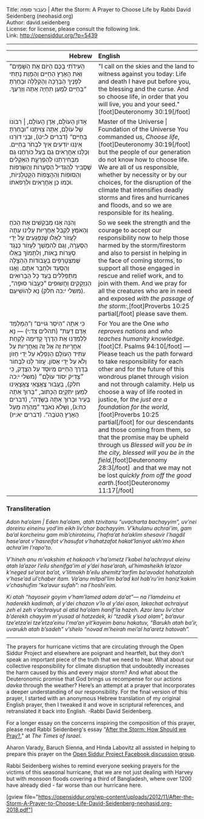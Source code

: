 <html>
<head></head>
<body>
Title: כעבור סופה | After the Storm: A Prayer to Choose Life by Rabbi David Seidenberg (neohasid.org)<br />
Author: david.seidenberg<br />
License: for license, please consult the following link.<br />
Link: <a href="http://opensiddur.org/?p=5439">http://opensiddur.org/?p=5439</a>
<p />
<hr />

<style type="text/css" media="all">.printfriendly {display: none!important;}</style>


<table style="margin-left: auto;margin-right: auto;" class="draggable">
<thead><tr><th id="x" style="text-align: right;">Hebrew</th><th style="text-align: left;">English</th></tr></thead>
<tbody>
<tr>
<td style="vertical-align:top;" width="46%">
<div class="hebrew" style="font-size: 1em;"><span lang="he">
”הַעִידֹתִי בָכֶם הַיּוֹם אֶת הַשָּׁמַיִם וְאֶת הָאָרֶץ 
הַחַיִּים וְהַמָּוֶת נָתַתִּי לְפָנֶיךָ הַבְּרָכָה וְהַקְּלָלָה 
וּבָחַרְתָּ בַּחַיִּים לְמַעַן תִּחְיֶה אַתָּה וְזַרְעֶךָ.‏“
</span></div></td>
 
<td style="vertical-align:top;" width="53%"><div class="english" style="font-size: 1em;">
"I call on the skies and the land to witness against you today: 
Life and death I have put before you, the blessing and the curse. 
And so choose life, in order that you will live, you and your seed."[foot]Deuteronomy 30:19[/foot]
</div></td></tr>


<tr><td style="vertical-align:top;" width="46%"><div class="liturgy"><span lang="he">
אָדוֹן הָעוֹלָם, אֶדֶן הָעוֹלָם, |  רִבּוֹנוֹ שֶׁל עוֹלָם, 
אַתָּה צִוִּיתָנוּ ”וּבָחַרְתָּ בַּחַיִּים“ <span class="citation">(דברים ל:יט)</span>,
וּבְנֵי דוֹרֵנוּ 
אֵינֵנּוּ יוֹדְעִים אֵיךְ לִבְחֹר בַּחַיִּים.
וְכֻלָּנוּ אַחֲרָאִים 
גַם בַּעַל כּוֹרְחֵנוּ גַם מִבְּחִירַתֵנוּ 
לְהַפְרַעַָת הַאַקְלִים 
שֶׁסָבִיר לְהַגְדִּיל הַסְּעָרוֹת וְהַשְּׂרֵפוֹת
וְהַסּוּפוֹת וְהַהֲצָפוֹת הַקָּטְלָנִיוֹת,
וּכְמוֹ כֵן אַחֲרָאִים וּלְרַפֹּאתוֹ.
</span></div></td>

 
<td style="vertical-align:top;" width="53%"><div class="english">
Master of the Universe | Foundation of the Universe
You commanded us, <em>Choose life</em>,[foot]Deuteronomy 30:19[/foot]
but the people of our generation 
do not know how to choose life.
We are all of us responsible, 
whether by necessity or by our choices,
for the disruption of the climate 
that intensifies deadly storms 
and fires and hurricanes and floods,
and so we are responsible for its healing.
</div></td></tr>


<tr><td style="vertical-align:top;" width="46%"><div class="liturgy"><span lang="he">
וְהִנֵּה אָנוּ מְבַקְּשִׁים אֶת הַכֹּחַ וְהָאֹמֶץ 
לְקַבֵּל אַחֲרָיוּת עָלֵינוּ עַתָּה
לַעֲזוֹר לְאֵלוּ שֶׁנִפְגָעִים עַל יְדֵי הַסְּעָרָה,
וְגַם לְהִמָשֵׁך לַעֲזוֹר
כְּנֶגֶד סְעָרוֹת בָּאוֹת,
וְלִתְּמוֹךְ בְּאֵלוּ שֶׁמִּצְטָרְפִים 
בַּעֲבוֹדוֹת הַהַצָּלָה וְהַסְעַד 
וּלְחַבֵּר אִתָּם.
וְאָנוּ מִתְּפַּלְּלִים בְּעַד כָּל הַבְּרוּאִים 
הַנִזְקָקִים וְחֲשׁוּפִים 
”כַּעֲבוֹר סוּפָה“, <span class="citation">(משלי י:כה חלק)</span>
נָא לְהוֹשִׁיעֵם.
</span></div></td>

 
<td style="vertical-align:top;" width="53%"><div class="english">
So we seek the strength and the courage
to accept our responsibility now
to help those harmed by the storm/firestorm
and also to persist in helping 
in the face of coming storms,
to support all those engaged 
in rescue and relief work, 
and to join with them.
And we pray for all the creatures 
who are in need and exposed 
<em>with the passage of the storm:</em>,[foot]Proverbs 10:25 partial[/foot]
please save them.
</div></td></tr>


<tr><td style="vertical-align:top;" width="46%"><div class="liturgy"><span lang="he">
כִּי אַתָּה ”הַיֹּסֵר גוֹיִים“ 
וְ”הַמְלַמֵּד אָדָם דַּעַת“ <span class="citation">(תהלים צד:י)</span> —
נָא לְלַמְּדֵנוּ אֶת הַדֶרֶךְ קָדִימָה 
לָקַחַת אַחֲרָיוּת זֶה אֶל זֶה
וְאַחֲרָיוּת עַל עַתִּיד הָעוֹלָם הַנִּפְלָא
עַל יְדֵי חָזוֹן וְלֹא עַל יְדֵי אָסוֹן.
עֲזוֹר לָנוּ לִבְחוֹר בְּדֶרֶךְ הַחַיִּים 
מְיוּסָד עַל הַצֶדֶק, כִּי ״צַדִּיק יְסוֹד עוֹלָם״ <span class="citation">(משלי י:כה חלק)</span>,
בַּעֲבוּר צֶאֱצָאֵי צֶאֱצָאֵינוּ 
לְמַעַן יִתְּקַיֵּם  הַכָּתוּב,
”בָּרוּךְ אַתָּה בָּעִיר 
וּבָרוּךְ אַתָּה בַּשָּׂדֶה“, <span class="citation">(דברים כח:ג)</span>,
וְשֶּׁלֹא נֹאבַד ”מְהֵרָה 
מֵעַל הָאָרֶץ הַטֹּבָה“. <span class="citation">(דברים יא:יז)</span>
</span></div></td>

 
<td style="vertical-align:top;" width="53%"><div class="english">
For You are the One <em>who reproves nations</em>
and <em>who teaches humanity knowledge.</em>[foot]Cf. Psalms 94:10[/foot]&nbsp;— 
Please teach us the path forward 
to take responsibility for each other 
and for the future of this wondrous planet
through vision and not through calamity.
Help us choose a way of life 
rooted in justice, for <em>the just are a foundation for the world</em>,[foot]Proverbs 10:25 partial[/foot]
for our descendants and those coming from them,
so that the promise may be upheld through us 
<em>Blessed will you be in the city, 
blessed will you be in the field</em>,[foot]Deuteronomy 28:3[/foot]&nbsp;
and that we may not be lost <em>quickly 
from off the good earth</em>.[foot]Deuteronomy 11:17[/foot]
</div></td></tr>
</tbody></table>

<div class="english">
<h3>Transliteration</h3>

<em>Adon ha’olam | Eden ha’olam, atah tzivitanu “uvacharta bachayyim”, uv’nei doreinu eineinu yod’im eikh liv’chor bachayyim. V’khulanu achrai’im, gam ba’al korcheinu gam mib’chiroteinu, l’hafra’at ha’aklim shesavir l’hagdil hase’arot v’hasreifot v’hasufot v’hahatzafot hakat’laniyot ukh’mo khen achra’im l’rapo’to. 

V’hineh anu m’vakshim et hakoach v’ha’ometz l’kabel ha’achrayut aleinu atah la’azor l’eilu shenifga’im al y’dei hase’arah, ul’himasheikh la’azor k’neged se’arot ba’ot, v’litmokh b’eilu shemitz’tarfim ba’avodot hahatzalah v’hase’ad ul’chaber itam. Va’anu mitpal’lim ba’ad kol hab’ru’im haniz’kakim v’chashufim “ka’avur sufah”: na l’hoshi’eim.

Ki atah “hayoseir goyim v’ham’lamed adam da’at”— na l’lamdeinu et haderekh kadimah, al y’dei chazon v’lo al y’dei ason, lakachat achraiyut zeh el zeh v’achraiyut al atid ha’olam hanif’la hazeh. Azor lanu liv’chor b’derekh chayyim m’yusad al hatzedek, ki “tzadik y’sod olam", ba’avur tze’etza’ei tze’etza’einu l’ma’an yit’kayeim banu hakatuv, “Barukh atah ba’ir, uvarukh atah b’sadeh” v’shelo “novad m’heirah mei’al ha’aretz hatovah”.</em>

</div>

<hr />

The prayers for hurricane victims that are circulating through the Open Siddur Project and elsewhere are poignant and heartfelt, but they don’t speak an important piece of the truth that we need to hear. What about our collective responsibility for climate disruption that undoubtedly increases the harm caused by this and every major storm? And what about the Deuteronomic promise that God brings us recompense for our actions <em>davka</em> through the weather? Here’s an attempt at a prayer that incorporates a deeper understanding of our responsibility. For the final version of this prayer, I started with an anonymous Hebrew translation of my original English prayer, then I tweaked it and wove in scriptural references, and retranslated it back into English. -Rabbi David Seidenberg. 

For a longer essay on the concerns inspiring the composition of this prayer, please read Rabbi Seidenberg's essay "<a href="http://blogs.timesofisrael.com/after-the-storm-how-should-we-pray/">After the Storm: How Should we Pray?</a>," at <em>The Times of Israel</em>.

Aharon Varady, Baruch Sienna, and Hinda Labovitz all assisted in helping to prepare this prayer on the <a href="https://www.facebook.com/groups/opensiddur/">Open Siddur Project Facebook discussion group</a>.

Rabbi Seidenberg wishes to remind everyone seeking prayers for the victims of this seasonal hurricane, that we are not just dealing with Harvey but with monsoon floods covering a third of Bangladesh, where over 1200 have already died - far worse than our hurricane here.

[gview file="https://opensiddur.org/wp-content/uploads/2012/11/After-the-Storm-A-Prayer-to-Choose-Life-David-Seidenberg-neohasid.org-2018.pdf"]
</body>
</html>